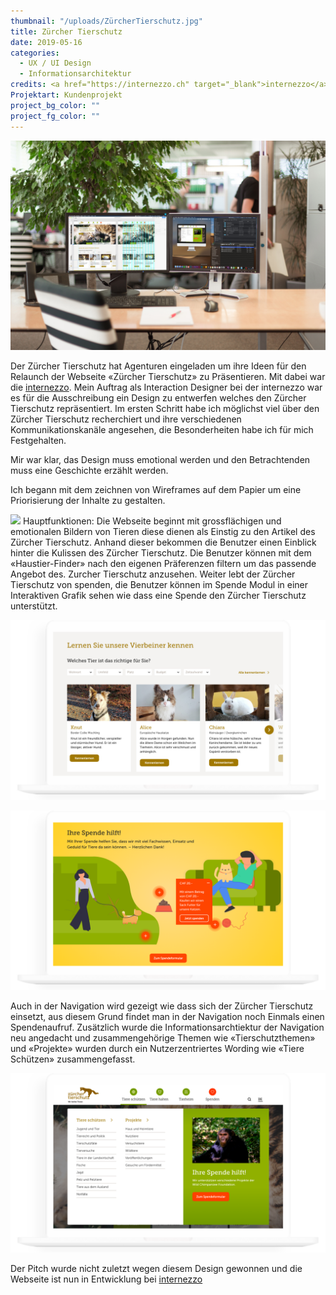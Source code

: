 ```yaml
---
thumbnail: "/uploads/ZürcherTierschutz.jpg"
title: Zürcher Tierschutz
date: 2019-05-16
categories:
  - UX / UI Design
  - Informationsarchitektur
credits: <a href="https://internezzo.ch" target="_blank">internezzo</a>
Projektart: Kundenprojekt
project_bg_color: ""
project_fg_color: ""
---
```


![](/uploads/ZTS_Prozess.jpg)

Der Zürcher Tierschutz hat Agenturen eingeladen um ihre Ideen für den Relaunch der Webseite «Zürcher Tierschutz» zu Präsentieren.
Mit dabei war die <a href="https://internezzo.ch" target="_blank">internezzo</a>. Mein Auftrag als Interaction Designer bei der internezzo war es für die Ausschreibung ein Design zu entwerfen welches den Zürcher Tierschutz repräsentiert.
Im ersten Schritt habe ich möglichst viel über den Zürcher Tierschutz recherchiert und ihre verschiedenen Kommunikationskanäle angesehen, die Besonderheiten habe ich für mich Festgehalten.

Mir war klar, das Design muss emotional werden und den Betrachtenden muss eine Geschichte erzählt werden.

Ich begann mit dem zeichnen von Wireframes auf dem Papier um eine Priorisierung der Inhalte zu gestalten.

![](/uploads/ZTS_Startseite.png)
Hauptfunktionen:
Die Webseite beginnt mit grossflächigen und emotionalen Bildern von Tieren diese dienen als Einstig zu den Artikel des Zürcher Tierschutz. Anhand dieser bekommen die Benutzer einen Einblick hinter die Kulissen des Zürcher Tierschutz.
Die Benutzer können mit dem «Haustier-Finder» nach den eigenen Präferenzen filtern um das passende Angebot des. Zurcher Tierschutz anzusehen.
Weiter lebt der Zürcher Tierschutz von spenden, die Benutzer können im Spende Modul in einer Interaktiven Grafik sehen wie dass eine Spende den Zürcher Tierschutz unterstützt.

![](/uploads/ZTS_Tiere.png)

![](/uploads/ZTS_Spende.png)

Auch in der Navigation wird gezeigt wie dass sich der Zürcher Tierschutz einsetzt, aus diesem Grund findet man in der Navigation noch Einmals einen Spendenaufruf.
Zusätzlich wurde die Informationsarchtiektur der Navigation neu angedacht und zusammengehörige Themen wie «Tierschutzthemen» und «Projekte» wurden durch ein Nutzerzentriertes Wording wie «Tiere Schützen» zusammengefasst.

![](/uploads/ZTS_Menu.png)

Der Pitch wurde nicht zuletzt wegen diesem Design gewonnen und die Webseite ist nun in Entwicklung bei <a href="https://internezzo.ch" target="_blank">internezzo</a>
